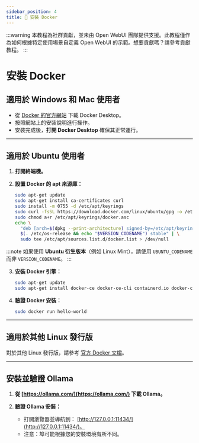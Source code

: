 ```yaml
---
sidebar_position: 4
title: 🐳 安裝 Docker
---
```


:::warning
本教程為社群貢獻，並未由 Open WebUI 團隊提供支援。此教程僅作為如何根據特定使用場景自定義 Open WebUI 的示範。想要貢獻嗎？請參考貢獻教程。
:::

# 安裝 Docker

## 適用於 Windows 和 Mac 使用者

- 從 [Docker 的官方網站](https://www.docker.com/products/docker-desktop) 下載 Docker Desktop。
- 按照網站上的安裝說明進行操作。
- 安裝完成後，**打開 Docker Desktop** 確保其正常運行。

---

## 適用於 Ubuntu 使用者

1. **打開終端機。**

2. **設置 Docker 的 apt 來源庫：**

   ```bash
   sudo apt-get update
   sudo apt-get install ca-certificates curl
   sudo install -m 0755 -d /etc/apt/keyrings
   sudo curl -fsSL https://download.docker.com/linux/ubuntu/gpg -o /etc/apt/keyrings/docker.asc
   sudo chmod a+r /etc/apt/keyrings/docker.asc
   echo \
     "deb [arch=$(dpkg --print-architecture) signed-by=/etc/apt/keyrings/docker.asc] https://download.docker.com/linux/ubuntu \
     $(. /etc/os-release && echo "$VERSION_CODENAME") stable" | \
     sudo tee /etc/apt/sources.list.d/docker.list > /dev/null
   ```

:::note
如果使用 **Ubuntu 衍生版本**（例如 Linux Mint），請使用 `UBUNTU_CODENAME` 而非 `VERSION_CODENAME`。
:::

3. **安裝 Docker 引擎：**

   ```bash
   sudo apt-get update
   sudo apt-get install docker-ce docker-ce-cli containerd.io docker-compose-plugin
   ```

4. **驗證 Docker 安裝：**

   ```bash
   sudo docker run hello-world
   ```

---

## 適用於其他 Linux 發行版

對於其他 Linux 發行版，請參考 [官方 Docker 文檔](https://docs.docker.com/engine/install/)。

---

## 安裝並驗證 Ollama

1. **從 [https://ollama.com/](https://ollama.com/) 下載 Ollama。**

2. **驗證 Ollama 安裝：**
   - 打開瀏覽器並導航到：
     [http://127.0.0.1:11434/](http://127.0.0.1:11434/)。
   - 注意：埠可能根據您的安裝環境有所不同。
